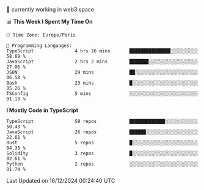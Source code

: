 🔭 currently working in web3 space

<!--START_SECTION:waka-->
📊 **This Week I Spent My Time On** 

```text
🕑︎ Time Zone: Europe/Paris

💬 Programming Languages: 
TypeScript               4 hrs 26 mins       ███████████████░░░░░░░░░░   58.69 % 
JavaScript               2 hrs 2 mins        ███████░░░░░░░░░░░░░░░░░░   27.06 % 
JSON                     29 mins             ██░░░░░░░░░░░░░░░░░░░░░░░   06.58 % 
Bash                     23 mins             █░░░░░░░░░░░░░░░░░░░░░░░░   05.26 % 
TSConfig                 5 mins              ░░░░░░░░░░░░░░░░░░░░░░░░░   01.13 % 
```

**I Mostly Code in TypeScript** 

```text
TypeScript               58 repos            █████████████░░░░░░░░░░░░   50.43 % 
JavaScript               26 repos            ██████░░░░░░░░░░░░░░░░░░░   22.61 % 
Rust                     5 repos             █░░░░░░░░░░░░░░░░░░░░░░░░   04.35 % 
Solidity                 3 repos             █░░░░░░░░░░░░░░░░░░░░░░░░   02.61 % 
Python                   2 repos             ░░░░░░░░░░░░░░░░░░░░░░░░░   01.74 % 
```




 Last Updated on 16/12/2024 00:24:40 UTC
<!--END_SECTION:waka-->
